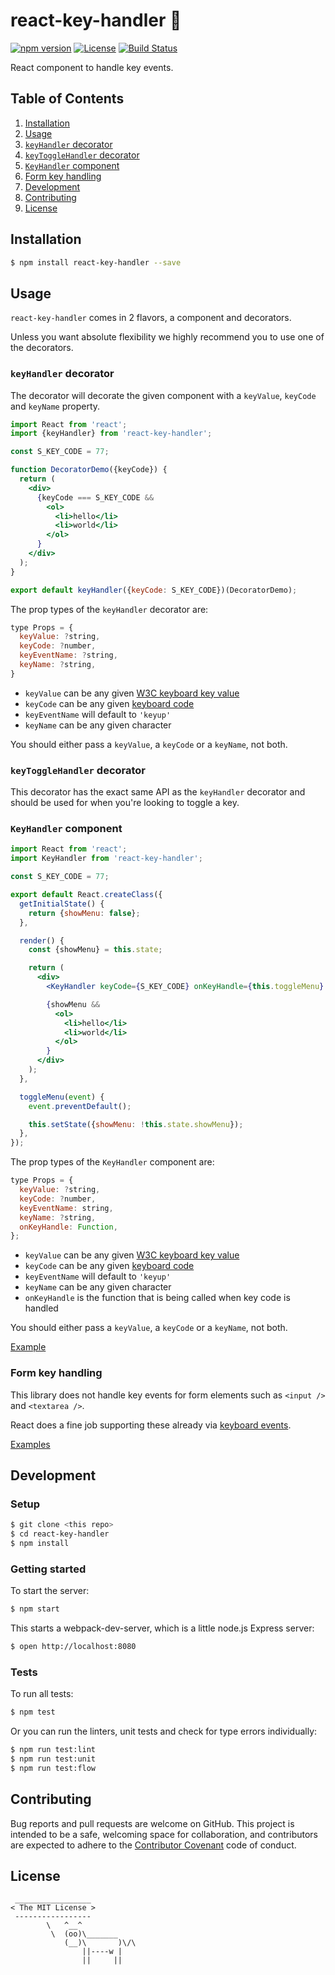 # react-key-handler 🔑

[![npm version](https://img.shields.io/npm/v/react-key-handler.svg)](https://www.npmjs.com/package/react-key-handler) [![License](https://img.shields.io/npm/l/react-key-handler.svg)](https://www.npmjs.com/package/react-key-handler) [![Build Status](https://travis-ci.org/ayrton/react-key-handler.svg?branch=master)](https://travis-ci.org/ayrton/react-key-handler)

React component to handle key events.

## Table of Contents

1. [Installation](#installation)
1. [Usage](#usage)
  1. [`keyHandler` decorator](#keyhandler-decorator)
  1. [`keyToggleHandler` decorator](#keytogglehandler-decorator)
  1. [`KeyHandler` component](#keyhandler-component)
  1. [Form key handling](#form-key-handling)
1. [Development](#development)
1. [Contributing](#contributing)
1. [License](#license)

## Installation

```sh
$ npm install react-key-handler --save
```

## Usage

`react-key-handler` comes in 2 flavors, a component and decorators.

Unless you want absolute flexibility we highly recommend you to use one of the decorators.

### `keyHandler` decorator

The decorator will decorate the given component with a `keyValue`, `keyCode` and `keyName`
property.

```jsx
import React from 'react';
import {keyHandler} from 'react-key-handler';

const S_KEY_CODE = 77;

function DecoratorDemo({keyCode}) {
  return (
    <div>
      {keyCode === S_KEY_CODE &&
        <ol>
          <li>hello</li>
          <li>world</li>
        </ol>
      }
    </div>
  );
}

export default keyHandler({keyCode: S_KEY_CODE})(DecoratorDemo);
```

The prop types of the `keyHandler` decorator are:

```js
type Props = {
  keyValue: ?string,
  keyCode: ?number,
  keyEventName: ?string,
  keyName: ?string,
}
```

* `keyValue` can be any given [W3C keyboard key value](https://www.w3.org/TR/DOM-Level-3-Events-key/)
* `keyCode` can be any given [keyboard code](https://developer.mozilla.org/en-US/docs/Web/API/KeyboardEvent/keyCode)
* `keyEventName` will default to `'keyup'`
* `keyName` can be any given character

You should either pass a `keyValue`, a `keyCode` or a `keyName`, not both.

### `keyToggleHandler` decorator

This decorator has the exact same API as the `keyHandler` decorator and should be used
for when you're looking to toggle a key.

### `KeyHandler` component

```jsx
import React from 'react';
import KeyHandler from 'react-key-handler';

const S_KEY_CODE = 77;

export default React.createClass({
  getInitialState() {
    return {showMenu: false};
  },

  render() {
    const {showMenu} = this.state;

    return (
      <div>
        <KeyHandler keyCode={S_KEY_CODE} onKeyHandle={this.toggleMenu} />

        {showMenu &&
          <ol>
            <li>hello</li>
            <li>world</li>
          </ol>
        }
      </div>
    );
  },

  toggleMenu(event) {
    event.preventDefault();

    this.setState({showMenu: !this.state.showMenu});
  },
});
```

The prop types of the `KeyHandler` component are:

```js
type Props = {
  keyValue: ?string,
  keyCode: ?number,
  keyEventName: string,
  keyName: ?string,
  onKeyHandle: Function,
};
```

* `keyValue` can be any given [W3C keyboard key value](https://www.w3.org/TR/DOM-Level-3-Events-key/)
* `keyCode` can be any given [keyboard code](https://developer.mozilla.org/en-US/docs/Web/API/KeyboardEvent/keyCode)
* `keyEventName` will default to `'keyup'`
* `keyName` can be any given character
* `onKeyHandle` is the function that is being called when key code is handled

You should either pass a `keyValue`, a `keyCode` or a `keyName`, not both.

[Example](demo/components/examples/component/index.js)

### Form key handling

This library does not handle key events for form elements such as `<input />` and `<textarea />`.

React does a fine job supporting these already via [keyboard events](https://facebook.github.io/react/docs/events.html#keyboard-events).

[Examples](demo/components/examples/input/)

## Development

### Setup

```sh
$ git clone <this repo>
$ cd react-key-handler
$ npm install
```

### Getting started

To start the server:

```sh
$ npm start
```

This starts a webpack-dev-server, which is a little node.js Express server:

```sh
$ open http://localhost:8080
```

### Tests

To run all tests:

```sh
$ npm test
```

Or you can run the linters, unit tests and check for type errors individually:

```sh
$ npm run test:lint
$ npm run test:unit
$ npm run test:flow
```

## Contributing

Bug reports and pull requests are welcome on GitHub. This project is intended to be a
safe, welcoming space for collaboration, and contributors are expected to adhere
to the [Contributor Covenant](http://contributor-covenant.org/) code of conduct.

## License

```
 _________________
< The MIT License >
 -----------------
        \   ^__^
         \  (oo)\_______
            (__)\       )\/\
                ||----w |
                ||     ||
```
